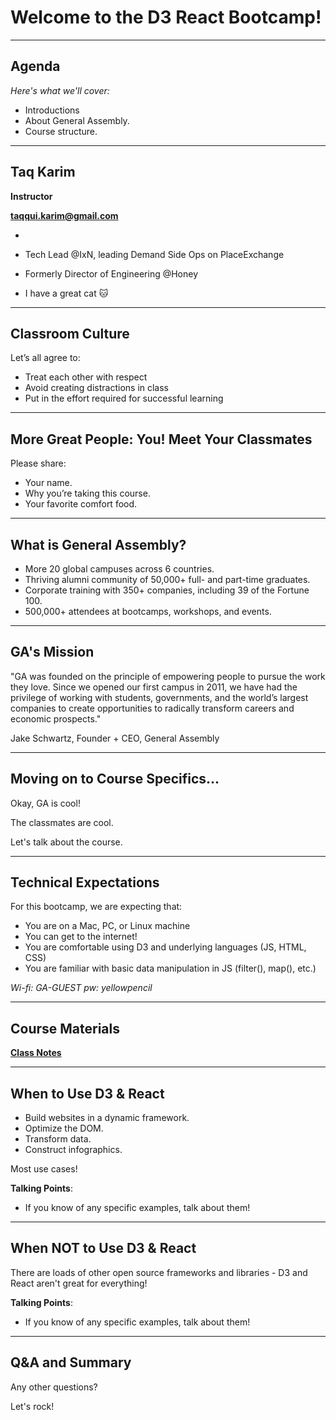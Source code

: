 <h1>Welcome to the D3 React Bootcamp!</h1>

---

## Agenda
*Here's what we'll cover:*

- Introductions
- About General Assembly.
- Course structure.


---


## Taq Karim

**Instructor**

**[taqqui.karim@gmail.com](mailto:taqqui.karim@gmail.com)**

-

- Tech Lead @IxN, leading Demand Side Ops on PlaceExchange
- Formerly Director of Engineering @Honey
- I have a great cat 🐱

---

## Classroom Culture

Let’s all agree to:

- Treat each other with respect
- Avoid creating distractions in class
- Put in the effort required for successful learning

---


## More Great People: You! Meet Your Classmates

Please share:

- Your name.
- Why you’re taking this course.
- Your favorite comfort food.


---

## What is General Assembly?

- More 20 global campuses across 6 countries.
- Thriving alumni community of 50,000+  full- and part-time graduates.
- Corporate training with 350+ companies, including 39 of the Fortune 100.
- 500,000+ attendees at bootcamps, workshops, and events.


---

## GA's Mission

"GA was founded on the principle of empowering people to pursue the work they love. Since we opened our first campus in 2011, we have had the privilege of working with students, governments, and the world’s largest companies to create opportunities to radically transform careers and economic prospects." 

Jake Schwartz, Founder + CEO, General Assembly

---

## Moving on to Course Specifics...

Okay, GA is cool!

The classmates are cool.

Let's talk about the course.

---

## Technical Expectations

For this bootcamp, we are expecting that:

- You are on a Mac, PC, or Linux machine
- You can get to the internet!
- You are comfortable using D3 and underlying languages (JS, HTML, CSS)
- You are familiar with basic data manipulation in JS (filter(), map(), etc.)

*Wi-fi: GA-GUEST*
*pw: yellowpencil*

---

## Course Materials

**[Class Notes](http://taq.website/)**

---

## When to Use D3 & React

- Build websites in a dynamic framework.
- Optimize the DOM.
- Transform data.
- Construct infographics.

Most use cases!

<aside class="notes">

**Talking Points**:

- If you know of any specific examples, talk about them!

</aside>

---

## When NOT to Use D3 & React

There are loads of other open source frameworks and libraries - D3 and React aren't great for everything!


<aside class="notes">

**Talking Points**:

- If you know of any specific examples, talk about them!

</aside>


---

## Q&A and Summary

Any other questions?

Let's rock!